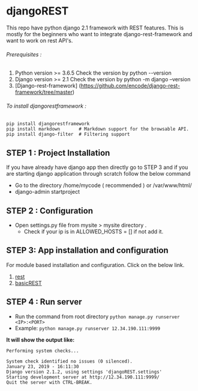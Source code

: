 # djangoREST
This repo have python django 2.1 framework with REST features. This is mostly for the beginners who want to integrate django-rest-framework and want to work on rest API's.

###### Prerequisites : 
1)	Python version >= 3.6.5
Check the version by python --version
2)	Django version >= 2.1
Check the version by python -m django –version
3) [Django-rest-framework] (https://github.com/encode/django-rest-framework/tree/master)

###### To install djangorestframework : 
```
pip install djangorestframework
pip install markdown       # Markdown support for the browsable API.
pip install django-filter  # Filtering support
```

## STEP 1 : Project Installation

If you have already have django app then directly go to STEP 3 and if you are starting django application through scratch follow the below command
-	Go to the directory /home/mycode ( recommended )  or /var/www/html/
-	django-admin startproject <mysite>

## STEP 2 : Configuration

-	Open settings.py file from mysite > mysite directory .
    - Check if your ip is in ALLOWED_HOSTS = [] if not add it.

## STEP 3: App installation and configuration
For module based installation and configuration. Click on the below link.
1. [rest]()
2. [basicREST]()

## STEP 4 : Run server

- Run the command from root directory `python manage.py runserver <IP>:<PORT>`
- Example: `python manage.py runserver 12.34.190.111:9999`

**It will show the output like:**

```
Performing system checks...

System check identified no issues (0 silenced).
January 23, 2019 - 16:11:30
Django version 2.1.2, using settings 'djangoREST.settings'
Starting development server at http://12.34.190.111:9999/
Quit the server with CTRL-BREAK.
```

